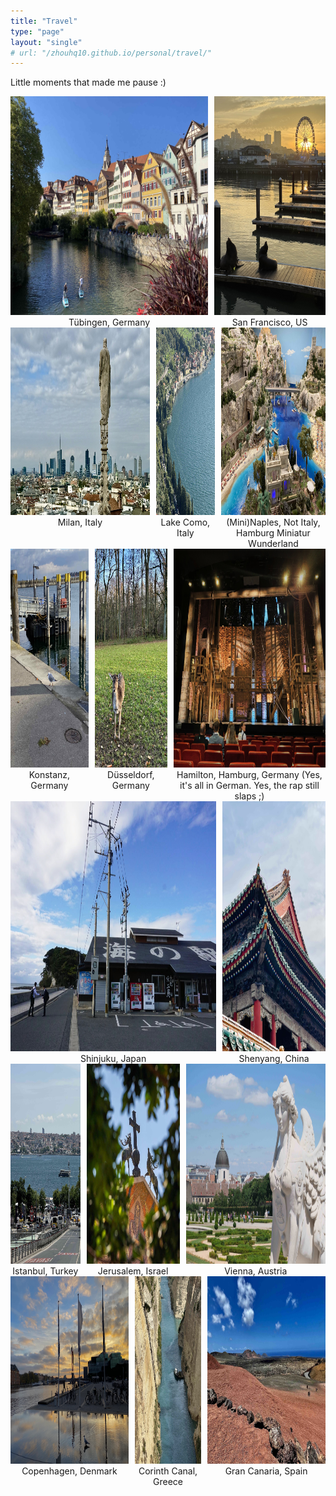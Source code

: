 ```yaml
---
title: "Travel"
type: "page"
layout: "single"
# url: "/zhouhq10.github.io/personal/travel/"
---
```


Little moments that made me pause :)

<div style="display: flex; justify-content: left; gap: 10px;">
    <figure style="text-align: center; margin: 0;">
        <img src="photos/tuebingen.jpg" alt="Istanbul, Turkey" title="Istanbul, Turkey" style="height: 350px; width: auto;">
        <figcaption>Tübingen, Germany</figcaption>
    </figure>
    <figure style="text-align: center; margin: 0;">
        <img src="photos/sf.jpg" alt="Corinth Canal, Greece" title="Corinth Canal, Greece" style="height: 350px; width: auto;">
        <figcaption>San Francisco, US</figcaption>
    </figure>
</div>

<div style="display: flex; justify-content: left; gap: 10px;">
    <figure style="text-align: center; margin: 0;">
        <img src="photos/milan.jpg" alt="Istanbul, Turkey" title="Istanbul, Turkey" style="height: 300px; width: auto;">
        <figcaption>Milan, Italy</figcaption>
    </figure>
    <figure style="text-align: center; margin: 0;">
        <img src="photos/lakecomo.jpg" alt="Corinth Canal, Greece" title="Corinth Canal, Greece" style="height: 300px; width: auto;">
        <figcaption>Lake Como, Italy</figcaption>
    </figure>
    <figure style="text-align: center; margin: 0;">
        <img src="photos/Naples_in_hamburg_Miniatur Wunderland.jpg" alt="Gran Canaria, Spain" title="Gran Canaria, Spain" style="height: 300px; width: auto;">
        <figcaption>(Mini)Naples, Not Italy, Hamburg Miniatur Wunderland</figcaption>
    </figure>
</div>

<div style="display: flex; justify-content: left; gap: 10px;">
    <figure style="text-align: center; margin: 0;">
        <img src="photos/konstanz.jpg" alt="Istanbul, Turkey" title="Istanbul, Turkey" style="height: 350px; width: auto;">
        <figcaption>Konstanz, Germany</figcaption>
    </figure>
    <figure style="text-align: center; margin: 0;">
        <img src="photos/dusseldorf.jpg" alt="Corinth Canal, Greece" title="Corinth Canal, Greece" style="height: 350px; width: auto;">
        <figcaption>Düsseldorf, Germany</figcaption>
    </figure>
    <figure style="text-align: center; margin: 0;">
        <img src="photos/hamilton.jpg" alt="Gran Canaria, Spain" title="Gran Canaria, Spain" style="height: 350px; width: auto;">
        <figcaption>Hamilton, Hamburg, Germany (Yes, it's all in German. Yes, the rap still slaps ;)</figcaption>
    </figure>
</div>

<div style="display: flex; justify-content: left; gap: 10px;">
    <figure style="text-align: center; margin: 0;">
        <img src="photos/shinjuku.jpg" alt="Istanbul, Turkey" title="Istanbul, Turkey" style="height: 400px; width: auto;">
        <figcaption>Shinjuku, Japan</figcaption>
    </figure>
    <figure style="text-align: center; margin: 0;">
        <img src="photos/shenyang.jpg" alt="Corinth Canal, Greece" title="Corinth Canal, Greece" style="height: 400px; width: auto;">
        <figcaption>Shenyang, China</figcaption>
    </figure>
</div>


<div style="display: flex; justify-content: left; gap: 10px;">
    <figure style="text-align: center; margin: 0;">
        <img src="photos/istanbul.jpg" alt="Istanbul, Turkey" title="Istanbul, Turkey" style="height: 320px; width: auto;">
        <figcaption>Istanbul, Turkey</figcaption>
    </figure>
    <figure style="text-align: center; margin: 0;">
        <img src="photos/jerusalem.jpeg" alt="Corinth Canal, Greece" title="Corinth Canal, Greece" style="height: 320px; width: auto;">
        <figcaption>Jerusalem, Israel</figcaption>
    </figure>
    <figure style="text-align: center; margin: 0;">
        <img src="photos/vienna.jpg" alt="Gran Canaria, Spain" title="Gran Canaria, Spain" style="height: 320px; width: auto;">
        <figcaption>Vienna, Austria</figcaption>
    </figure>
</div>

<div style="display: flex; justify-content: left; gap: 10px;">
    <figure style="text-align: center; margin: 0;">
        <img src="photos/copenhagen.jpg" alt="Copenhagen, Denmark" title="Copenhagen, Denmark" style="height: 300px; width: auto;">
        <figcaption>Copenhagen, Denmark</figcaption>
    </figure>
    <figure style="text-align: center; margin: 0;">
        <img src="photos/greece.jpg" alt="Corinth Canal, Greece" title="Corinth Canal, Greece" style="height: 300px; width: auto;">
        <figcaption>Corinth Canal, Greece</figcaption>
    </figure>
    <figure style="text-align: center; margin: 0;">
        <img src="photos/grancanaria.jpg" alt="Gran Canaria, Spain" title="Gran Canaria, Spain" style="height: 300px; width: auto;">
        <figcaption>Gran Canaria, Spain</figcaption>
    </figure>
</div>


<!-- <div style="display: flex; justify-content: left; gap: 10px;">
    <figure style="text-align: center; margin: 0;">
        <img src="photos/datong.png" alt="Beach view 1" title="Beach at sunset 1" style="height: 300px; width: auto;">
        <figcaption>Datong, Shanxi, China</figcaption>
    </figure>
    <figure style="text-align: center; margin: 0;">
        <img src="photos/neimenggu.png" alt="Beach view 2" title="Beach at sunset 2" style="height: 300px; width: auto;">
        <figcaption>Beach at sunset 2</figcaption>
    </figure>
    <figure style="text-align: center; margin: 0;">
        <img src="photos/wuzhen.jpg" alt="Beach view 3" title="Beach at sunset 3" style="height: 300px; width: auto;">
        <figcaption>Beach at sunset 3</figcaption>
    </figure>
</div> -->
<!-- <p>
    As you can tell from the image quality they are taken decades ago.
</p> -->